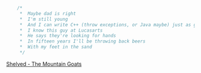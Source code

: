 ```C++
    /*
     *  Maybe dad is right
     *  I'm still young
     *  And I can write C++ (throw exceptions, or Java maybe) just as good as anyone
     *  I know this guy at Lucasarts
     *  He says they're looking for hands
     *  In fifteen years I'll be throwing back beers
     *  With my feet in the sand
     */
```
[Shelved - The Mountain Goats](https://open.spotify.com/track/1UhqPEaIg2KAvPs4RXje3m?si=362fbc9644754ef1)

